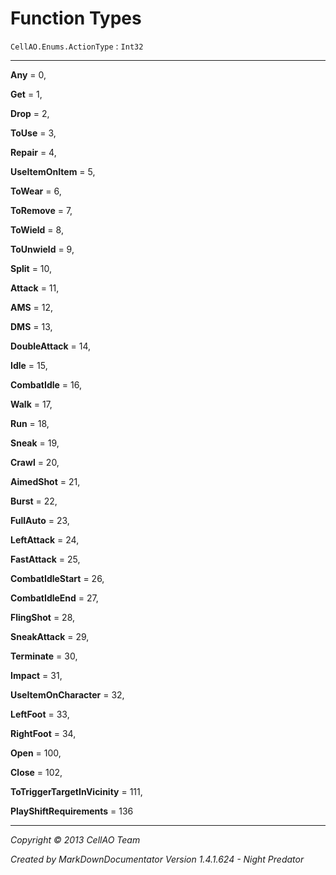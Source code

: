 # Function Types #
`CellAO.Enums.ActionType`   : `Int32`  

----------


**Any** = 0,

**Get** = 1,

**Drop** = 2,

**ToUse** = 3,

**Repair** = 4,

**UseItemOnItem** = 5,

**ToWear** = 6,

**ToRemove** = 7,

**ToWield** = 8,

**ToUnwield** = 9,

**Split** = 10,

**Attack** = 11,

**AMS** = 12,

**DMS** = 13,

**DoubleAttack** = 14,

**Idle** = 15,

**CombatIdle** = 16,

**Walk** = 17,

**Run** = 18,

**Sneak** = 19,

**Crawl** = 20,

**AimedShot** = 21,

**Burst** = 22,

**FullAuto** = 23,

**LeftAttack** = 24,

**FastAttack** = 25,

**CombatIdleStart** = 26,

**CombatIdleEnd** = 27,

**FlingShot** = 28,

**SneakAttack** = 29,

**Terminate** = 30,

**Impact** = 31,

**UseItemOnCharacter** = 32,

**LeftFoot** = 33,

**RightFoot** = 34,

**Open** = 100,

**Close** = 102,

**ToTriggerTargetInVicinity** = 111,

**PlayShiftRequirements** = 136


----------

*Copyright © 2013 CellAO Team*

*Created by MarkDownDocumentator Version 1.4.1.624 - Night Predator*


